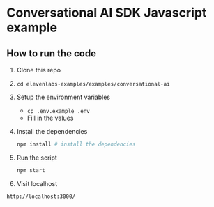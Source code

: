 # Conversational AI SDK Javascript example

## How to run the code

1. Clone this repo
2. `cd elevenlabs-examples/examples/conversational-ai`
3. Setup the environment variables
   - `cp .env.example .env`
   - Fill in the values
4. Install the dependencies

   ```bash
   npm install # install the dependencies
   ```

5. Run the script

   ```bash
   npm start
   ```

6. Visit localhost 
```html
http://localhost:3000/
```